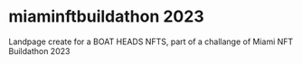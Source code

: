 # miaminftbuildathon 2023

Landpage create for a BOAT HEADS NFTS, part of a challange of Miami NFT Buildathon 2023

